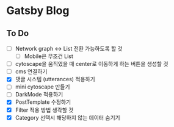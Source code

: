 # Gatsby Blog

## To Do

- [ ] Network graph <-> List 전환 가능하도록 할 것
  - [ ] Mobile은 무조건 List
- [ ] cytoscape을 움직였을 때 center로 이동하게 하는 버튼을 생성할 것
- [ ] cms 연결하기
- [x] 댓글 시스템 (utterances) 적용하기
- [ ] mini cytoscape 만들기
- [ ] DarkMode 적용하기
- [x] PostTemplate 수정하기
- [x] Filter 적용 방법 생각할 것
- [x] Category 선택시 해당하지 않는 데이터 숨기기
